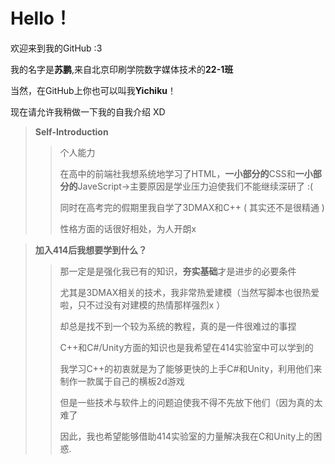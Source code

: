 # Hello！
欢迎来到我的GitHub :3

我的名字是**苏鹏**,来自北京印刷学院数字媒体技术的**22-1班**

当然，在GitHub上你也可以叫我**Yichiku**！

现在请允许我稍做一下我的自我介绍 XD
> **Self-Introduction**
>> 个人能力
>>
>> 在高中的前端社我想系统地学习了HTML，**一小部分的**CSS和**一小部分的**JaveScript→主要原因是学业压力迫使我们不能继续深研了 :(
>>
>> 同时在高考完的假期里我自学了3DMAX和C++ ( 其实还不是很精通 )
>>
>> 性格方面的话很好相处，为人开朗x

> **加入414后我想要学到什么？**
>> 那一定是是强化我已有的知识，**夯实基础**才是进步的必要条件
>>
>> 尤其是3DMAX相关的技术，我非常热爱建模（当然写脚本也很热爱啦，只不过没有对建模的热情那样强烈x ）
>>
>> 却总是找不到一个较为系统的教程，真的是一件很难过的事捏
>>
>>C++和C#/Unity方面的知识也是我希望在414实验室中可以学到的
>>
>>我学习C++的初衷就是为了能够更快的上手C#和Unity，利用他们来制作一款属于自己的横板2d游戏
>>
>>但是一些技术与软件上的问题迫使我不得不先放下他们（因为真的太难了
>>
>>因此，我也希望能够借助414实验室的力量解决我在C和Unity上的困惑.
